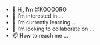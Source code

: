 - 👋 Hi, I’m @KOOOORO
- 👀 I’m interested in ...
- 🌱 I’m currently learning ...
- 💞️ I’m looking to collaborate on ...
- 📫 How to reach me ...

<!---
KOOOORO/KOOOORO is a ✨ special ✨ repository because its `README.md` (this file) appears on your GitHub profile.
You can click the Preview link to take a look at your changes.
--->
